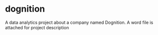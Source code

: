# dognition
A data analytics project about a company named Dognition. 
A word file is attached for project description
